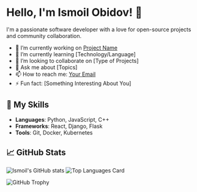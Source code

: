 # Hello, I'm Ismoil Obidov! 👋

I'm a passionate software developer with a love for open-source projects and community collaboration.

- 🔭 I’m currently working on [Project Name](https://github.com/IsmoilObidov/ProjectName)
- 🌱 I’m currently learning [Technology/Language]
- 👯 I’m looking to collaborate on [Type of Projects]
- 💬 Ask me about [Topics]
- 📫 How to reach me: [Your Email](mailto:your.email@example.com)
- ⚡ Fun fact: [Something Interesting About You]

## 🚀 My Skills
- **Languages**: Python, JavaScript, C++
- **Frameworks**: React, Django, Flask
- **Tools**: Git, Docker, Kubernetes

## 📈 GitHub Stats
![Ismoil's GitHub stats](https://github-readme-stats.vercel.app/api?username=IsmoilObidov&show_icons=true&theme=radical)
![Top Languages Card](https://github-readme-stats.vercel.app/api/top-langs/?username=IsmoilObidov&layout=compact&theme=radical)

![GitHub Trophy](https://github-profile-trophy.vercel.app/?username=IsmoilObidov&theme=radical)
